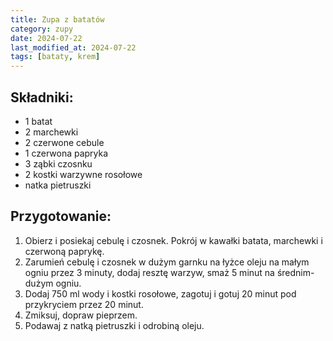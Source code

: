 ```yaml
---
title: Zupa z batatów
category: zupy
date: 2024-07-22
last_modified_at: 2024-07-22
tags: [bataty, krem]
---
```


## Składniki:
 - 1 batat
 - 2 marchewki
 - 2 czerwone cebule
 - 1 czerwona papryka
 - 3 ząbki czosnku
 - 2 kostki warzywne rosołowe 
 - natka pietruszki

## Przygotowanie:
1. Obierz i posiekaj cebulę i czosnek. Pokrój w kawałki batata, marchewki i czerwoną paprykę. 
2. Zarumień cebulę i czosnek w dużym garnku na łyżce oleju na małym ogniu przez 3 minuty, dodaj resztę warzyw, smaż 5 minut na średnim-dużym ogniu.
3. Dodaj 750 ml wody i kostki rosołowe, zagotuj i gotuj 20 minut pod przykryciem przez 20 minut.
4. Zmiksuj, dopraw pieprzem.
5. Podawaj z natką pietruszki i odrobiną oleju.
